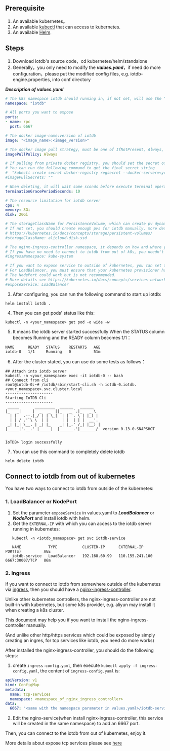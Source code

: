 <!--

```
Licensed to the Apache Software Foundation (ASF) under one
or more contributor license agreements.  See the NOTICE file
distributed with this work for additional information
regarding copyright ownership.  The ASF licenses this file
to you under the Apache License, Version 2.0 (the
"License"); you may not use this file except in compliance
with the License.  You may obtain a copy of the License at

    http://www.apache.org/licenses/LICENSE-2.0

Unless required by applicable law or agreed to in writing,
software distributed under the License is distributed on an
"AS IS" BASIS, WITHOUT WARRANTIES OR CONDITIONS OF ANY
KIND, either express or implied.  See the License for the
specific language governing permissions and limitations
under the License.
```

-->

## Prerequisite

1. An available kubernetes。
2. An available [kubectl](https://kubernetes.io/docs/tasks/tools/) that can access to kubernetes. 
3. An available [Helm](https://helm.sh/zh/docs/intro/quickstart/).

## Steps

1. Download iotdb's source code，cd kubernetes/helm/standalone
2. Generally，you only need to modify the ***values.yaml***，if need do more configuration，please put the modified config files, e.g. iotdb-engine.properties, into conf directory

***Description of values.yaml***

```yaml
# The k8s namespace iotdb should running in, if not set, will use the "default" namespace
namespace: "iotdb"

# All ports you want to expose
ports:
- name: rpc
  port: 6667

# The docker image-name:version of iotdb
image: "<image_name>:<image_version>"

# The docker image pull strategy, must be one of IfNotPresent, Always, Never
imagePullPolicy: Always

# If pulling from private docker registry, you should set the secret of the registry.
# You can run the following command to get the final secret string
#  "kubectl create secret docker-registry regsecret --docker-server=<your-registry-server> --docker-username=<your-name> --docker-password=<your-pword> --dry-run -o yaml"
#imagePullSecrets: ""

# When deleting, it will wait some sconds before execute terminal operation, if not set, use default (0).
terminationGracePeriodSeconds: 10

# The resource limitation for iotdb server
cpu: 4
memory: 8Gi
disk: 20Gi

# The storageClassName for PersistenceVolume, which can create pv dynamically, it depends on your kubernetes provisioner
# If not set, you should create enough pvs for iotdb manually, more details about pv see:
# https://kubernetes.io/docs/concepts/storage/persistent-volumes/
#storageClassName: alicloud-disk-ssd

# The nginx-ingress-controller namespace, it depends on how and where you or your kubernetes provisioner installed the nginx-ingress-controller
# If you have no need to connect to iotdb from out of k8s, you needn't set this parameter.  
#ingressNamespace: kube-system

# If you want to expose service to outside of kubernetes, you can set this parameter to either "LoadBalancer" or "NodePort"
# For LoadBalancer, you must ensure that your kubernetes provisioner has the ability to provide LoadBalancer for k8s.
# The NodePort could work but is not recommended.
# More details see https://kubernetes.io/docs/concepts/services-networking/service/#publishing-services-service-types
#exposeService: LoadBalancer

```

3. After configuring, you can run the following command to start up iotdb:

```shell script
helm install iotdb . 
```

4. Then you can get pods' status like this:

```shell script
kubectl -n <your_namespace> get pod -o wide -w
```

5. It means the iotdb server started successfully When the STATUS column becomes Running and the READY column becomes 1/1：

```shell script
NAME      READY   STATUS    RESTARTS   AGE
iotdb-0   1/1     Running   0          51m
```

6. After the cluster stated, you can use do some tests as follows：

```shell script
## Attach into iotdb server
kubectl -n <your_namespace> exec -it iotdb-0 -- bash
## Connect from cli
root@iotdb-0:~# /iotdb/sbin/start-cli.sh -h iotdb-0.iotdb.<your_namespace>.svc.cluster.local
---------------------
Starting IoTDB Cli
---------------------
 _____       _________  ______   ______
|_   _|     |  _   _  ||_   _ `.|_   _ \
  | |   .--.|_/ | | \_|  | | `. \ | |_) |
  | | / .'`\ \  | |      | |  | | |  __'.
 _| |_| \__. | _| |_    _| |_.' /_| |__) |
|_____|'.__.' |_____|  |______.'|_______/  version 0.13.0-SNAPSHOT


IoTDB> login successfully

```

7. You can use this command to completely delete iotdb

```shell script
helm delete iotdb
```

## Connect to iotdb from out of kubernetes

You have two ways to connect to iotdb from outside of the kubernetes:

### 1. LoadBalancer or NodePort

1. Set the parameter ```exposeService``` in values.yaml to ***LoadBalancer*** or ***NodePort*** and install iotdb with helm.
2. Get the ```EXTERNAL-IP``` with which you can access to the iotdb server running in kubernetes:

```shell script
   kubectl -n <iotdb_namespace> get svc iotdb-service

   NAME            TYPE           CLUSTER-IP      EXTERNAL-IP      PORT(S)          AGE
   iotdb-service   LoadBalancer   192.168.60.99   110.155.241.100   6667:30007/TCP   86m

```

### 2. Ingress

If you want to connect to iotdb from somewhere outside of the kubernetes via [ingress](https://kubernetes.io/docs/concepts/services-networking/ingress/), then you should have a [nginx-ingress-controller](https://kubernetes.io/docs/concepts/services-networking/ingress-controllers/).

Unlike other kubernetes controllers, the nginx-ingress-controller are not built-in with kubernetes, but some k8s provider, e.g. aliyun may install it when creating a k8s cluster.

[This document](https://kubernetes.github.io/ingress-nginx/deploy/) may help you if you want to install the nginx-ingress-controller manually.

(And unlike other http/https services which could be exposed by simply creating an ingres, for tcp services like iotdb, you need do more works) 

After installed the nginx-ingress-controller, you should do the following steps:

1. create ```ingress-config.yaml```, then execute ```kubectl apply -f ingress-config.yaml```, the content of ```ingress-config.yaml``` is:

```yaml
apiVersion: v1
kind: ConfigMap
metadata:
  name: tcp-services
  namespace: <namespace_of_nginx_ingress_controller>
data:
  6667: "<same with the namespace parameter in values.yaml>/iotdb-service:6667"
```
2. Edit the nginx-service(when install nginx-ingress-controller, this service will be created in the same namespace) to add an 6667 port.

Then, you can connect to the iotdb from out of kubernetes, enjoy it.

More details about expose tcp services please see [here](https://kubernetes.github.io/ingress-nginx/user-guide/exposing-tcp-udp-services/?spm=a2c6h.12873639.0.0.7d515383w4iLp9)
